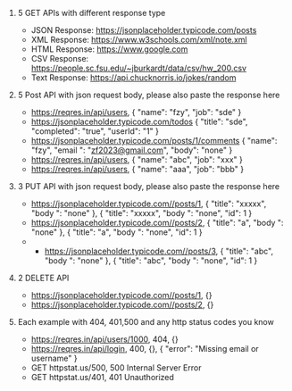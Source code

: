 1. 5 GET APIs with different response type

   - JSON Response: https://jsonplaceholder.typicode.com/posts
   - XML Response: https://www.w3schools.com/xml/note.xml
   - HTML Response: https://www.google.com
   - CSV Response: https://people.sc.fsu.edu/~jburkardt/data/csv/hw_200.csv
   - Text Response: https://api.chucknorris.io/jokes/random


2. 5 Post API with json request body, please also paste the response here

    - https://reqres.in/api/users, {
      "name": "fzy",
      "job": "sde"
      }
    - https://jsonplaceholder.typicode.com/todos {
      "title": "sde",
      "completed": "true",
      "userId": "1"
      }
    - https://jsonplaceholder.typicode.com/posts/1/comments {
      "name": "fzy",
      "email  ": "zf2023@gmail.com",
      "body": "none"
      }
    - https://reqres.in/api/users, {
      "name": "abc",
      "job": "xxx"
      }
    - https://reqres.in/api/users, {
      "name": "aaa",
      "job": "bbb"
      }

3. 3 PUT API with json request body, please also paste the response here

   - https://jsonplaceholder.typicode.com//posts/1, {
     "title": "xxxxx",
     "body  ": "none"
     }, {
     "title": "xxxxx",
     "body  ": "none",
     "id": 1
     }
   - https://jsonplaceholder.typicode.com//posts/2, {
     "title": "a",
     "body  ": "none"
     }, {
     "title": "a",
     "body  ": "none",
     "id": 1
     }
   - - https://jsonplaceholder.typicode.com//posts/3, {
       "title": "abc",
       "body  ": "none"
       }, {
       "title": "abc",
       "body  ": "none",
       "id": 1
       }

4. 2 DELETE API

   - https://jsonplaceholder.typicode.com//posts/1, {}
   - https://jsonplaceholder.typicode.com//posts/2, {}

5. Each example with 404, 401,500 and any http status codes you know

   - https://reqres.in/api/users/1000, 404, {}
   - https://reqres.in/api/login, 400, {},  {
     "error": "Missing email or username"
     }
   - GET httpstat.us/500, 500 Internal Server Error
   - GET httpstat.us/401, 401 Unauthorized
